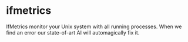 # ifmetrics
IfMetrics monitor your Unix system with all running processes. When we find an error our state-of-art AI will automagically fix it.
